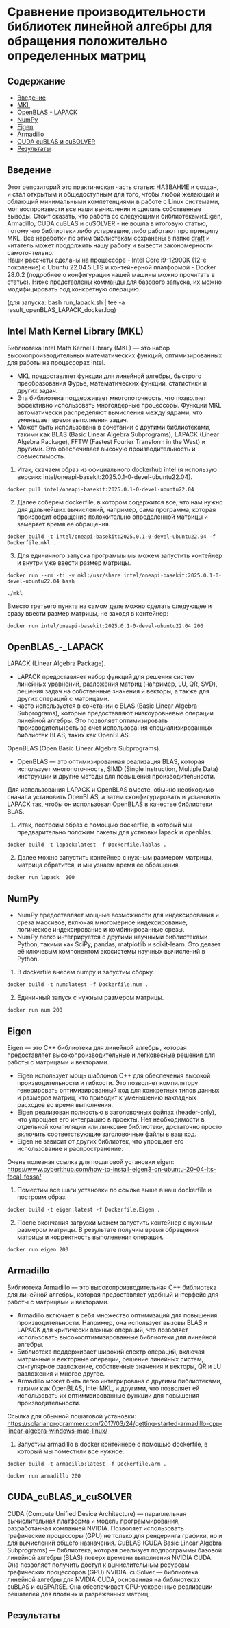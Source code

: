 # Сравнение производительности библиотек линейной алгебры для обращения положительно определенных матриц
## Содержание
- [Введение](#Введение)
- [MKL](#Intel_Math_Kernel_Library (MKL))
- [OpenBLAS - LAPACK](#OpenBLAS_-_LAPACK)
- [NumPy](#NumPy)
- [Eigen](#Eigen)
- [Armadillo](#Armadillo)
- [CUDA cuBLAS и cuSOLVER](#CUDA_cuBLAS_и_cuSOLVER)
- [Результаты](#Результаты)

## Введение
Этот репозиторий это практическая часть статьи: НАЗВАНИЕ и создан, и стал открытым и общедоступным для того, чтобы любой желающий и облающий минимальными компетенциями в работе с Linux системами, мог воспроизвести все наши вычисления и сделать собственные выводы.
Стоит сказать, что работа со следующими библиотеками:Eigen, Armadillo, CUDA cuBLAS и cuSOLVER - не вошла в итоговую статью, потому что библиотеки либо устаревшие, либо работают про принципу MKL. Все наработки по этим библиотекам сохранены в папке [draft](draft) и читатель может продолжить нашу работу и вывести закономерности самотоятельно.  
Наши рассчеты сделаны на процессоре - Intel Core i9-12900K (12-е поколение) с Ubuntu 22.04.5 LTS и контейнерной платформой - Docker 28.0.2 (подробнее о конфигурации нашей машины можно прочитать в статье).
Ниже представлены комманды для базового запуска, их можно модифицировать под конкретную операцию.


(для запуска: bash run_lapack.sh | tee -a result_openBLAS_LAPACK_docker.log)
## Intel Math Kernel Library (MKL)
Библиотека Intel Math Kernel Library (MKL) — это набор высокопроизводительных математических функций, оптимизированных для работы на процессорах Intel. 

- MKL предоставляет функции для линейной алгебры, быстрого преобразования Фурье, математических функций, статистики и других задач. 
- Эта библиотека поддерживает многопоточность, что позволяет эффективно использовать многоядерные процессоры. Функции MKL автоматически распределяют вычисления между ядрами, что уменьшает время выполнения задач.
- Может быть использована в сочетании с другими библиотеками, такими как BLAS (Basic Linear Algebra Subprograms), LAPACK (Linear Algebra Package), FFTW (Fastest Fourier Transform in the West) и другими. Это обеспечивает высокую производительность и совместимость.

1. Итак, скачаем образ из официального dockerhub intel (я использую версию: intel/oneapi-basekit:2025.0.1-0-devel-ubuntu22.04).
```
docker pull intel/oneapi-basekit:2025.0.1-0-devel-ubuntu22.04
```
2. Далее соберем dockerfile, в котором содержится все, что нам нужно для дальнейших вычислений, например, сама программа, которая производит обращение положительно определенной матрицы и замеряет время ее обращения.
```
docker build -t intel/oneapi-basekit:2025.0.1-0-devel-ubuntu22.04 -f Dockerfile.mkl .
```
3. Для единичного запуска программы мы можем запустить контейнер и внутри уже ввести размер матрицы.
```
docker run --rm -ti -v mkl:/usr/share intel/oneapi-basekit:2025.0.1-0-devel-ubuntu22.04 bash

./mkl
```
Вместо третьего пункта на самом деле можно сделать следующее и сразу ввести размер матрицы, не заходя в контейнер:
```
docker run intel/oneapi-basekit:2025.0.1-0-devel-ubuntu22.04 200
``` 

## OpenBLAS_-_LAPACK
LAPACK (Linear Algebra Package). 

- LAPACK предоставляет набор функций для решения систем линейных уравнений, разложения матриц (например, LU, QR, SVD), решения задач на собственные значения и векторы, а также для других операций с матрицами.
- часто используется в сочетании с BLAS (Basic Linear Algebra Subprograms), которые предоставляют низкоуровневые операции линейной алгебры. Это позволяет оптимизировать производительность за счет использования специализированных библиотек BLAS, таких как OpenBLAS.

OpenBLAS (Open Basic Linear Algebra Subprograms).

- OpenBLAS — это оптимизированная реализация BLAS, которая использует многопоточность, SIMD (Single Instruction, Multiple Data) инструкции и другие методы для повышения производительности.
  
Для использования LAPACK и OpenBLAS вместе, обычно необходимо сначала установить OpenBLAS, а затем сконфигурировать и установить LAPACK так, чтобы он использовал OpenBLAS в качестве библиотеки BLAS. 

1. Итак, построим образ с помощью dockerfile, в который мы предварительно положим пакеты для устновки lapack и openblas.
```
docker build -t lapack:latest -f Dockerfile.lablas .
```
2. Далее можно запустить контейнер с нужным размером матрицы, матрица обратится, и мы узнаем время ее обращения.
```
docker run lapack  200
```

## NumPy
- NumPy предоставляет мощные возможности для индексирования и среза массивов, включая многомерное индексирование, логическое индексирование и комбинированные срезы.
- NumPy легко интегрируется с другими научными библиотеками Python, такими как SciPy, pandas, matplotlib и scikit-learn. Это делает её ключевым компонентом экосистемы научных вычислений в Python.

1. В dockerfile внесем numpy и запустим сборку.
```
docker build -t num:latest -f Dockerfile.num .
```
2. Единичный запуск с нужным размером матрицы.
```
docker run num 200
```

## Eigen
Eigen — это C++ библиотека для линейной алгебры, которая предоставляет высокопроизводительные и легковесные решения для работы с матрицами и векторами. 
- Eigen использует мощь шаблонов C++ для обеспечения высокой производительности и гибкости. Это позволяет компилятору генерировать оптимизированный код для конкретных типов данных и размеров матриц, что приводит к уменьшению накладных расходов во время выполнения.
- Eigen реализован полностью в заголовочных файлах (header-only), что упрощает его интеграцию в проекты. Нет необходимости в отдельной компиляции или линковке библиотеки, достаточно просто включить соответствующие заголовочные файлы в ваш код.
- Eigen не зависит от других библиотек, что упрощает его использование и распространение.

Очень полезная ссылка для пошаговой установки eigen: https://www.cyberithub.com/how-to-install-eigen3-on-ubuntu-20-04-lts-focal-fossa/

1. Поместим все шаги установки по ссылке выше в наш doсkerfile и построим образ.
```
docker build -t eigen:latest -f Dockerfile.Eigen .
```
2. После окончания загрузки можем запустить контейнер с нужным размером матрицы. В результате получим время обращения матрицы и корректность выполенения операции.
```
docker run eigen 200
```
## Armadillo
Библиотека Armadillo — это высокопроизводительная C++ библиотека для линейной алгебры, которая предоставляет удобный интерфейс для работы с матрицами и векторами.

- Armadillo включает в себя множество оптимизаций для повышения производительности. Например, она использует вызовы BLAS и LAPACK для критически важных операций, что позволяет использовать высокооптимизированные библиотеки для линейной алгебры.
- Библиотека поддерживает широкий спектр операций, включая матричные и векторные операции, решение линейных систем, сингулярное разложение, собственные значения и векторы, QR и LU разложения и многое другое.
- Armadillo может быть легко интегрирована с другими библиотеками, такими как OpenBLAS, Intel MKL, и другими, что позволяет ей использовать их оптимизированные функции для повышения производительности.

Ссылка для обычной пошаговой установки: https://solarianprogrammer.com/2017/03/24/getting-started-armadillo-cpp-linear-algebra-windows-mac-linux/

1. Запустим armadillo в docker контейнере с помощью dockerfile, в который мы поместили все нужное.
```
docker build -t armadillo:latest -f Dockerfile.arm .

docker run armadillo 200
```

## CUDA_cuBLAS_и_cuSOLVER
CUDA (Compute Unified Device Architecture) — параллельная вычислительная платформа и модель программирования, разработанная компанией NVIDIA. Позволяет использовать графические процессоры (GPU) не только для рендеринга графики, но и для вычислений общего назначения.
CuBLAS (CUDA Basic Linear Algebra Subprograms) — библиотека, которая реализует подпрограммы базовой линейной алгебры (BLAS) поверх времени выполнения NVIDIA CUDA. Она позволяет получить доступ к вычислительным ресурсам графических процессоров (GPU) NVIDIA. 
cuSolver — библиотека линейной алгебры для NVIDIA CUDA, основанная на библиотеках cuBLAS и cuSPARSE. Она обеспечивает GPU-ускоренные реализации решателей для плотных и разреженных матриц.

## Результаты
















